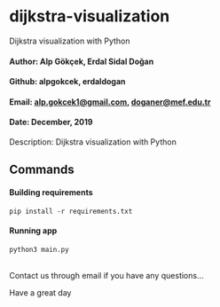# dijkstra-visualization
Dijkstra visualization with Python

#### Author:     Alp Gökçek, Erdal Sidal Doğan
#### Github:     alpgokcek, erdaldogan
#### Email:      alp.gokcek1@gmail.com, doganer@mef.edu.tr
#### Date:       December, 2019

Description:
    Dijkstra visualization with Python

## Commands

#### Building requirements
`pip install -r requirements.txt`

#### Running app
`python3 main.py`

<br/>
Contact us through email if you have any questions...

Have a great day

